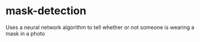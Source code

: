 # mask-detection
Uses a neural network algorithm to tell whether or not someone is wearing a mask in a photo
